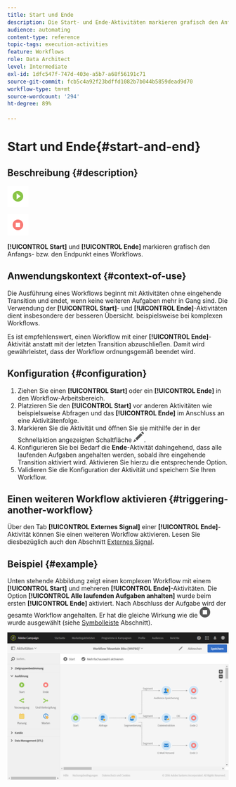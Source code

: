 ```yaml
---
title: Start und Ende
description: Die Start- und Ende-Aktivitäten markieren grafisch den Anfangs- bzw. den Endpunkt eines Workflows.
audience: automating
content-type: reference
topic-tags: execution-activities
feature: Workflows
role: Data Architect
level: Intermediate
exl-id: 1dfc547f-747d-403e-a5b7-a68f56191c71
source-git-commit: fcb5c4a92f23bdffd1082b7b044b5859dead9d70
workflow-type: tm+mt
source-wordcount: '294'
ht-degree: 89%

---
```


# Start und Ende{#start-and-end}

## Beschreibung {#description}

![](assets/start.png)

![](assets/end.png)

**[!UICONTROL Start]** und **[!UICONTROL Ende]** markieren grafisch den Anfangs- bzw. den Endpunkt eines Workflows.

## Anwendungskontext {#context-of-use}

Die Ausführung eines Workflows beginnt mit Aktivitäten ohne eingehende Transition und endet, wenn keine weiteren Aufgaben mehr in Gang sind. Die Verwendung der **[!UICONTROL Start]**- und **[!UICONTROL Ende]**-Aktivitäten dient insbesondere der besseren Übersicht. beispielsweise bei komplexen Workflows.

Es ist empfehlenswert, einen Workflow mit einer **[!UICONTROL Ende]**-Aktivität anstatt mit der letzten Transition abzuschließen. Damit wird gewährleistet, dass der Workflow ordnungsgemäß beendet wird.

## Konfiguration {#configuration}

1. Ziehen Sie einen **[!UICONTROL Start]** oder ein **[!UICONTROL Ende]** in den Workflow-Arbeitsbereich.
1. Platzieren Sie den **[!UICONTROL Start]** vor anderen Aktivitäten wie beispielsweise Abfragen und das **[!UICONTROL Ende]** im Anschluss an eine Aktivitätenfolge.
1. Markieren Sie die Aktivität und öffnen Sie sie mithilfe der in der Schnellaktion angezeigten Schaltfläche ![](assets/edit_darkgrey-24px.png).
1. Konfigurieren Sie bei Bedarf die **Ende**-Aktivität dahingehend, dass alle laufenden Aufgaben angehalten werden, sobald ihre eingehende Transition aktiviert wird. Aktivieren Sie hierzu die entsprechende Option.
1. Validieren Sie die Konfiguration der Aktivität und speichern Sie Ihren Workflow.

## Einen weiteren Workflow aktivieren     {#triggering-another-workflow}

Über den Tab **[!UICONTROL Externes Signal]** einer **[!UICONTROL Ende]**-Aktivität können Sie einen weiteren Workflow aktivieren. Lesen Sie diesbezüglich auch den Abschnitt [Externes Signal](../../automating/using/external-signal.md).

## Beispiel {#example}

Unten stehende Abbildung zeigt einen komplexen Workflow mit einem **[!UICONTROL Start]** und mehreren **[!UICONTROL Ende]**-Aktivitäten. Die Option **[!UICONTROL Alle laufenden Aufgaben anhalten]** wurde beim ersten **[!UICONTROL Ende]** aktiviert. Nach Abschluss der Aufgabe wird der gesamte Workflow angehalten. Er hat die gleiche Wirkung wie die ![](assets/stop_darkgrey-24px.png) wurde ausgewählt (siehe [Symbolleiste](../../automating/using/workflow-interface.md#action-bar) Abschnitt).

![](assets/wkf_start_end_example.png)
